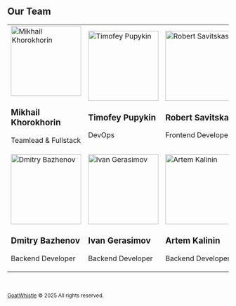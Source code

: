 ##  Our Team


<table>
  <tr>
    <td>
      <a href="https://github.com/mikhailkhorokhorin">
        <img width="160px" height="160px" src="https://github.com/mikhailkhorokhorin.png?size=160" alt="Mikhail Khorokhorin" />
      </a>
      <h3><b>Mikhail Khorokhorin</b></h3>
      <p>Teamlead & Fullstack</p>
    </td>
    <td>
      <a href="https://github.com/timofeipupykin">
        <img width="160px" height="160px" src="https://github.com/timofeipupykin.png?size=160" alt="Timofey Pupykin" />
      </a>
      <h3><b>Timofey Pupykin</b></h3>
      <p>DevOps</p>
    </td>
    <td>
      <a href="https://github.com/amemeansrain">
        <img width="160px" height="160px" src="https://github.com/amemeansrain.png?size=160" alt="Robert Savitskas" />
      </a>
      <h3><b>Robert Savitskas</b></h3>
      <p>Frontend Developer</p>
    </td>
    <td>
      <a href="https://github.com/AI-AVENGER-S">
        <img width="160px" height="160px" src="https://github.com/AI-AVENGER-S.png?size=160" alt="Artem Saveliev" />
      </a>
      <h3><b>Artem Saveliev</b></h3>
      <p>Backend Developer</p>
    </td>
    <td></td> 
  </tr>
  <tr>
    <td>
      <a href="https://github.com/BazhenovDM">
        <img width="160px" height="160px" src="https://github.com/BazhenovDM.png?size=160" alt="Dmitry Bazhenov" />
      </a>
      <h3><b>Dmitry Bazhenov</b></h3>
      <p>Backend Developer</p>
    </td>
    <td>
      <a href="https://github.com/ivanGMAI">
        <img width="160px" height="160px" src="https://github.com/ivanGMAI.png?size=160" alt="Ivan Gerasimov" />
      </a>
      <h3><b>Ivan Gerasimov</b></h3>
      <p>Backend Developer</p>
    </td>
    <td>
      <a href="https://github.com/curboturbo">
        <img width="160px" height="160px" src="https://github.com/curboturbo.png?size=160" alt="Artem Kalinin" />
      </a>
      <h3><b>Artem Kalinin</b></h3>
      <p>Backend Developer</p>
    </td>
    <td>
      <a href="https://github.com/Makpukich">
        <img width="160px" height="160px" src="https://github.com/Makpukich.png?size=160" alt="Boris Sergeev" />
      </a>
      <h3><b>Boris Sergeev</b></h3>
      <p>Backend Developer</p>
    </td>
    <td>
      <a href="https://github.com/Cyber-bober">
        <img width="160px" height="160px" src="https://github.com/Cyber-bober.png?size=160" alt="Vladislav Bikov" />
      </a>
      <h3><b>Vladislav Bikov</b></h3>
      <p>Frontend Developer</p>
    </td>
  </tr>

</table>

<br>

<sub>[GoatWhistle](https://github.com/GoatWhistle) © 2025 All rights reserved.</sub>